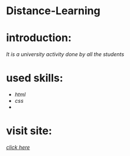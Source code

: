 # Distance-Learning
# **introduction:**
_It is a university activity done by all the students_

# **used skills:**
* _html_
* _css_
* 
# **visit site:** 
_[click here](https://israazohud.github.io/Distance-Learning/)_
